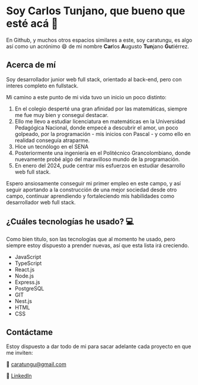 # Soy Carlos Tunjano, que bueno que esté acá 👋
En Github, y muchos otros espacios similares a este, soy caratungu, es algo así como un acrónimo 😄 de mi nombre **Car**los **A**ugusto **Tun**jano **Gu**tiérrez.

## Acerca de mí
Soy desarrollador junior web full stack, orientado al back-end, pero con interes completo en fullstack.

Mi camino a este punto de mi vida tuvo un inicio un poco distinto:
1. En el colegio desperté una gran afinidad por las matemáticas, siempre me fue muy bien y conseguí destacar.
2. Ello me llevo a estudiar licenciatura en matemáticas en la Universidad Pedagógica Nacional, donde empecé a descubrir el amor, un poco golpeado, por la programación - mis inicios con Pascal - y como ello en realidad conseguía atraparme.
3. Hice un tecnólogo en el SENA
4. Posteriormente una ingeniería en el Politécnico Grancolombiano, donde nuevamente probé algo del maravilloso mundo de la programación.
5. En enero del 2024, pude centrar mis esfuerzos en estudiar desarrollo web full stack.

Espero ansiosamente conseguir mi primer empleo en este campo, y así seguir aportando a la construcción de una mejor sociedad desde otro campo, continuar aprendiendo y fortaleciendo mis habilidades como desarrollador web full stack.


## ¿Cuáles tecnologías he usado? :computer:
Como bien titulo, son las tecnologías que al momento he usado, pero siempre estoy dispuesto a prender nuevas, así que esta lista irá creciendo.
- JavaScript
- TypeScript
- React.js
- Node.js
- Express.js
- PostgreSQL
- GIT
- Nest.js
- HTML
- CSS

## Contáctame
Estoy dispuesto a dar todo de mi para sacar adelante cada proyecto en que me inviten:

📧 caratungu@gmail.com

🔗 [LinkedIn](www.linkedin.com/in/carlos-augusto-tunjano-gutiérrez-240b001b8)

